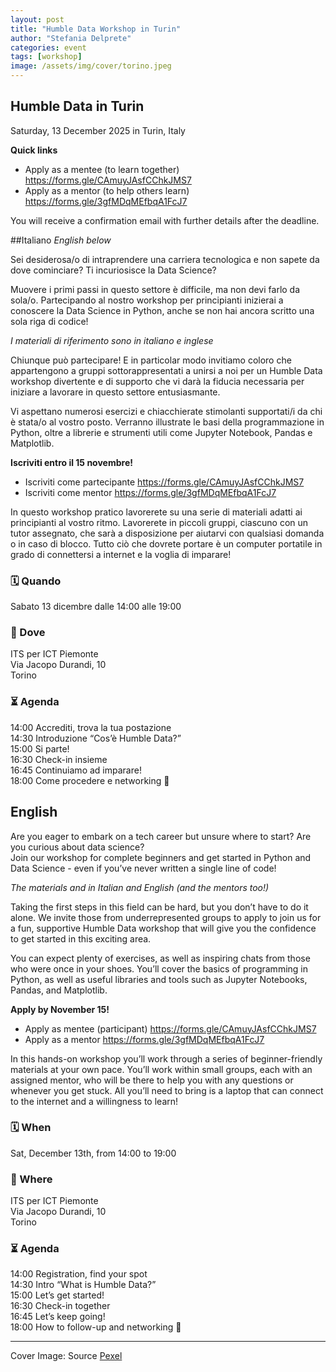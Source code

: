 ```yaml
---
layout: post
title: "Humble Data Workshop in Turin"
author: "Stefania Delprete"
categories: event
tags: [workshop]
image: /assets/img/cover/torino.jpeg
---
```


## Humble Data in Turin

Saturday, 13 December 2025 in Turin, Italy


**Quick links**  
* Apply as a mentee (to learn together) https://forms.gle/CAmuyJAsfCChkJMS7  
* Apply as a mentor (to help others learn) https://forms.gle/3gfMDqMEfbqA1FcJ7  

You will receive a confirmation email with further details after the deadline.

##Italiano
*English below*

Sei desiderosa/o di intraprendere una carriera tecnologica e non sapete da dove cominciare? Ti incuriosisce la Data Science?   

Muovere i primi passi in questo settore è difficile, ma non devi farlo da sola/o. Partecipando al nostro workshop per principianti inizierai a conoscere la Data Science in Python, anche se non hai ancora scritto una sola riga di codice!  

*I materiali di riferimento sono in italiano e inglese* 

Chiunque può partecipare! E in particolar modo invitiamo coloro che appartengono a gruppi sottorappresentati a unirsi a noi per un Humble Data workshop divertente e di supporto che vi darà la fiducia necessaria per iniziare a lavorare in questo settore entusiasmante. 

Vi aspettano numerosi esercizi e chiacchierate stimolanti supportati/i da chi è stata/o al vostro posto. Verranno illustrate le basi della programmazione in Python, oltre a librerie e strumenti utili come Jupyter Notebook, Pandas e Matplotlib.

**Iscriviti entro il 15 novembre!**  
* Iscriviti come partecipante https://forms.gle/CAmuyJAsfCChkJMS7   
* Iscriviti come mentor https://forms.gle/3gfMDqMEfbqA1FcJ7   

In questo workshop pratico lavorerete su una serie di materiali adatti ai principianti al vostro ritmo. Lavorerete in piccoli gruppi, ciascuno con un tutor assegnato, che sarà a disposizione per aiutarvi con qualsiasi domanda o in caso di blocco. Tutto ciò che dovrete portare è un computer portatile in grado di connettersi a internet e la voglia di imparare!

### 🗓️ Quando
Sabato 13 dicembre dalle 14:00 alle 19:00  

### 📍 Dove 
ITS per ICT Piemonte  
Via Jacopo Durandi, 10  
Torino  

### ⏳ Agenda
14:00 Accrediti, trova la tua postazione   
14:30 Introduzione “Cos’è Humble Data?”  
15:00 Si parte!  
16:30 Check-in insieme  
16:45 Continuiamo ad imparare!  
18:00 Come procedere e networking 🙂  

## English

Are you eager to embark on a tech career but unsure where to start? Are you curious about data science?   
Join our workshop for complete beginners and get started in Python and Data Science - even if you’ve never written a single line of code!  

*The materials and in Italian and English (and the mentors too!)*

Taking the first steps in this field can be hard, but you don’t have to do it alone. We invite those from underrepresented groups to apply to join us for a fun, supportive Humble Data workshop that will give you the confidence to get started in this exciting area. 

You can expect plenty of exercises, as well as inspiring chats from those who were once in your shoes. You’ll cover the basics of programming in Python, as well as useful libraries and tools such as Jupyter Notebooks, Pandas, and Matplotlib.  

**Apply by November 15!**   
* Apply as mentee (participant) https://forms.gle/CAmuyJAsfCChkJMS7   
* Apply as a mentor https://forms.gle/3gfMDqMEfbqA1FcJ7   

In this hands-on workshop you’ll work through a series of beginner-friendly materials at your own pace. You’ll work within small groups, each with an assigned mentor, who will be there to help you with any questions or whenever you get stuck. All you’ll need to bring is a laptop that can connect to the internet and a willingness to learn!

### 🗓️ When
Sat, December 13th, from 14:00 to 19:00

### 📍 Where
ITS per ICT Piemonte  
Via Jacopo Durandi, 10    
Torino  

### ⏳ Agenda
14:00 Registration, find your spot  
14:30 Intro “What is Humble Data?”  
15:00 Let’s get started!  
16:30 Check-in together  
16:45 Let’s keep going!  
18:00 How to follow-up and networking 🙂

---

Cover Image: Source <a href="https://images.pexels.com/photos/6031382/pexels-photo-6031382.jpeg">Pexel</a>
